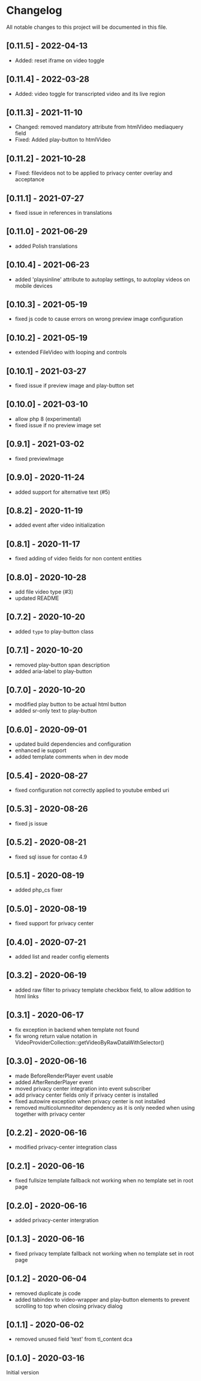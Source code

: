 # Changelog

All notable changes to this project will be documented in this file.

## [0.11.5] - 2022-04-13
- Added: reset iframe on video toggle

## [0.11.4] - 2022-03-28
- Added: video toggle for transcripted video and its live region

## [0.11.3] - 2021-11-10
- Changed: removed mandatory attribute from htmlVideo mediaquery field
- Fixed: Added play-button to htmlVideo

## [0.11.2] - 2021-10-28
- Fixed: filevideos not to be applied to privacy center overlay and acceptance

## [0.11.1] - 2021-07-27

- fixed issue in references in translations

## [0.11.0] - 2021-06-29

- added Polish translations

## [0.10.4] - 2021-06-23

- added 'playsinline' attribute to autoplay settings, to autoplay videos on mobile devices

## [0.10.3] - 2021-05-19

- fixed js code to cause errors on wrong preview image configuration

## [0.10.2] - 2021-05-19

- extended FileVideo with looping and controls

## [0.10.1] - 2021-03-27

- fixed issue if preview image and play-button set

## [0.10.0] - 2021-03-10

- allow php 8 (experimental)
- fixed issue if no preview image set

## [0.9.1] - 2021-03-02

- fixed previewImage

## [0.9.0] - 2020-11-24

- added support for alternative text (#5)

## [0.8.2] - 2020-11-19

- added event after video initialization

## [0.8.1] - 2020-11-17

- fixed adding of video fields for non content entities

## [0.8.0] - 2020-10-28

- add file video type (#3)
- updated README

## [0.7.2] - 2020-10-20

- added `type` to play-button class

## [0.7.1] - 2020-10-20

- removed play-button span description
- added aria-label to play-button

## [0.7.0] - 2020-10-20

- modified play button to be actual html button
- added sr-only text to play-button

## [0.6.0] - 2020-09-01

- updated build dependencies and configuration
- enhanced ie support
- added template comments when in dev mode

## [0.5.4] - 2020-08-27

- fixed configuration not correctly applied to youtube embed uri

## [0.5.3] - 2020-08-26

- fixed js issue

## [0.5.2] - 2020-08-21

- fixed sql issue for contao 4.9

## [0.5.1] - 2020-08-19

- added php_cs fixer

## [0.5.0] - 2020-08-19

- fixed support for privacy center

## [0.4.0] - 2020-07-21

- added list and reader config elements

## [0.3.2] - 2020-06-19

- added raw filter to privacy template checkbox field, to allow addition to html links

## [0.3.1] - 2020-06-17

- fix exception in backend when template not found
- fix wrong return value notation in VideoProviderCollection::getVideoByRawDataWithSelector()

## [0.3.0] - 2020-06-16

- made BeforeRenderPlayer event usable
- added AfterRenderPlayer event
- moved privacy center integration into event subscriber
- add privacy center fields only if privacy center is installed
- fixed autowire exception when privacy center is not installed
- removed multicolumneditor dependency as it is only needed when using together with privacy center

## [0.2.2] - 2020-06-16

- modified privacy-center integration class

## [0.2.1] - 2020-06-16

- fixed fullsize template fallback not working when no template set in root page

## [0.2.0] - 2020-06-16

- added privacy-center intergration

## [0.1.3] - 2020-06-16

- fixed privacy template fallback not working when no template set in root page

## [0.1.2] - 2020-06-04

- removed duplicate js code
- added tabindex to video-wrapper and play-button elements to prevent scrolling to top when closing privacy dialog

## [0.1.1] - 2020-06-02

- removed unused field 'text' from tl_content dca

## [0.1.0] - 2020-03-16

Initial version

